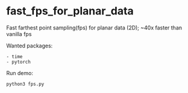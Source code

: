 # fast_fps_for_planar_data
Fast farthest point sampling(fps) for planar data (2D); ~40x faster than vanilla fps

Wanted packages:
```
- time
- pytorch
```

Run demo:
```
python3 fps.py
```
